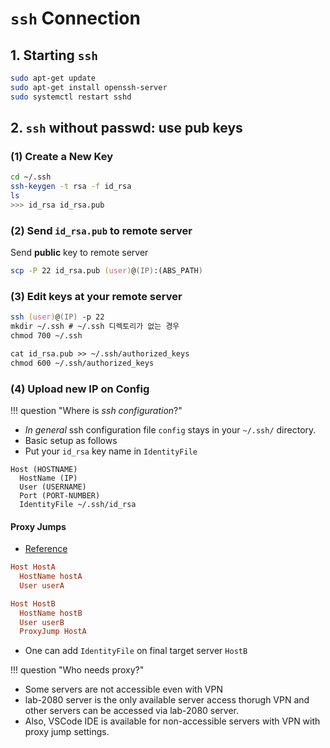 # `ssh` Connection

## 1. Starting `ssh`
```zsh
sudo apt-get update
sudo apt-get install openssh-server
sudo systemctl restart sshd
```

## 2. `ssh` without passwd: use pub keys

### (1) Create a New Key
```bash
cd ~/.ssh
ssh-keygen -t rsa -f id_rsa
ls
>>> id_rsa id_rsa.pub
```

### (2) Send `id_rsa.pub` to remote server
Send **public** key to remote server
```zsh
scp -P 22 id_rsa.pub (user)@(IP):(ABS_PATH)
```

### (3) Edit keys at your remote server
```zsh
ssh (user)@(IP) -p 22
mkdir ~/.ssh # ~/.ssh 디렉토리가 없는 경우
chmod 700 ~/.ssh

cat id_rsa.pub >> ~/.ssh/authorized_keys
chmod 600 ~/.ssh/authorized_keys
```

### (4) Upload new IP on Config

!!! question "Where is _ssh configuration_?"

  - _In general_ ssh configuration file `config` stays in your `~/.ssh/` directory.
  - Basic setup as follows
  - Put your `id_rsa` key name in `IdentityFile`

```config
Host (HOSTNAME)
  HostName (IP)
  User (USERNAME)
  Port (PORT-NUMBER)
  IdentityFile ~/.ssh/id_rsa
```

####  Proxy Jumps
* [Reference](https://superuser.com/questions/1528212/vscode-ssh-with-multiple-hops)
```conf
Host HostA
  HostName hostA
  User userA

Host HostB
  HostName hostB
  User userB
  ProxyJump HostA
```
* One can add `IdentityFile` on final target server `HostB`

!!! question "Who needs proxy?"

  - Some servers are not accessible even with VPN
  - lab-2080 server is the only available server access thorugh VPN and other servers can be accessed via lab-2080 server.
  - Also, VSCode IDE is available for non-accessible servers with VPN with proxy jump settings.
